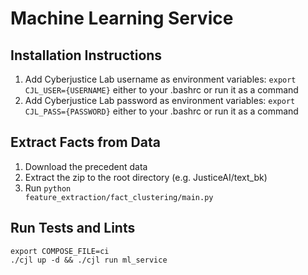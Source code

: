 # Machine Learning Service

## Installation Instructions

1. Add Cyberjustice Lab username as environment variables: <code>export CJL_USER={USERNAME}</code> either to your .bashrc or run it as a command
2. Add Cyberjustice Lab password as environment variables: <code>export CJL_PASS={PASSWORD}</code> either to your .bashrc or run it as a command

## Extract Facts from Data

1. Download the precedent data
2. Extract the zip to the root directory (e.g. JusticeAI/text_bk)
3. Run <code>python feature_extraction/fact_clustering/main.py</code>

## Run Tests and Lints

```
export COMPOSE_FILE=ci
./cjl up -d && ./cjl run ml_service
```
